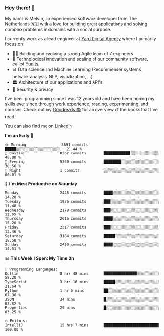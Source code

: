 ### Hey there! 👋

My name is Melvin, an experienced software developer from The Netherlands 🇳🇱 with a love for building great applications and solving complex problems in domains with a social purpose. 

I currently work as a lead engineer at [Yard Digital Agency](https://github.com/yardinternet) where I primarily focus on:

* 👏🏼 Building and evolving a strong Agile team of 7 engineers
* 🚀 Technological innovation and scaling of our community software, called [Yunits](https://www.yunits.com/).
* 📊 Data science and Machine Learning (Recommender systems, network analysis, NLP, visualization, ...)
* 🏛 Architecture of our applications and API's
* 🔐 Security & privacy

I've been programming since I was 12 years old and have been honing my skills ever since through work experience, reading, experimenting, and courses.
Check out my [Goodreads 📚](https://goodreads.com/melvinkoopmans) for an overview of the books that I've read. 

You can also find me on [LinkedIn](https://www.linkedin.com/in/melvinkoopmans)

<!--START_SECTION:waka-->
**I'm an Early 🐤** 

```text
🌞 Morning                3691 commits        █████░░░░░░░░░░░░░░░░░░░░   21.44 % 
🌆 Daytime                8262 commits        ████████████░░░░░░░░░░░░░   48.00 % 
🌃 Evening                5260 commits        ████████░░░░░░░░░░░░░░░░░   30.56 % 
🌙 Night                  1 commits           ░░░░░░░░░░░░░░░░░░░░░░░░░   00.01 % 
```
📅 **I'm Most Productive on Saturday** 

```text
Monday                   2445 commits        ████░░░░░░░░░░░░░░░░░░░░░   14.20 % 
Tuesday                  1976 commits        ███░░░░░░░░░░░░░░░░░░░░░░   11.48 % 
Wednesday                2178 commits        ███░░░░░░░░░░░░░░░░░░░░░░   12.65 % 
Thursday                 2616 commits        ████░░░░░░░░░░░░░░░░░░░░░   15.20 % 
Friday                   2317 commits        ███░░░░░░░░░░░░░░░░░░░░░░   13.46 % 
Saturday                 3184 commits        █████░░░░░░░░░░░░░░░░░░░░   18.50 % 
Sunday                   2498 commits        ████░░░░░░░░░░░░░░░░░░░░░   14.51 % 
```


📊 **This Week I Spent My Time On** 

```text
💬 Programming Languages: 
Kotlin                   8 hrs 48 mins       ███████████████░░░░░░░░░░   58.20 % 
TypeScript               3 hrs 16 mins       █████░░░░░░░░░░░░░░░░░░░░   21.64 % 
Python                   1 hr 6 mins         ██░░░░░░░░░░░░░░░░░░░░░░░   07.36 % 
JSON                     34 mins             █░░░░░░░░░░░░░░░░░░░░░░░░   03.82 % 
Properties               29 mins             █░░░░░░░░░░░░░░░░░░░░░░░░   03.25 % 

🔥 Editors: 
IntelliJ                 15 hrs 7 mins       █████████████████████████   100.00 % 
```


<!--END_SECTION:waka-->
